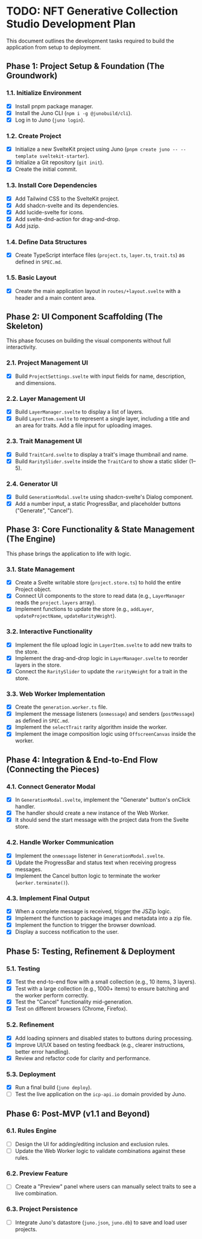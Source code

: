 # TODO: NFT Generative Collection Studio Development Plan

This document outlines the development tasks required to build the application from setup to deployment.

## Phase 1: Project Setup & Foundation (The Groundwork)

### 1.1. Initialize Environment

- [x] Install pnpm package manager.
- [x] Install the Juno CLI (`npm i -g @junobuild/cli`).
- [x] Log in to Juno (`juno login`).

### 1.2. Create Project

- [x] Initialize a new SvelteKit project using Juno (`pnpm create juno -- --template sveltekit-starter`).
- [x] Initialize a Git repository (`git init`).
- [x] Create the initial commit.

### 1.3. Install Core Dependencies

- [x] Add Tailwind CSS to the SvelteKit project.
- [x] Add shadcn-svelte and its dependencies.
- [x] Add lucide-svelte for icons.
- [x] Add svelte-dnd-action for drag-and-drop.
- [x] Add jszip.

### 1.4. Define Data Structures

- [x] Create TypeScript interface files (`project.ts`, `layer.ts`, `trait.ts`) as defined in `SPEC.md`.

### 1.5. Basic Layout

- [x] Create the main application layout in `routes/+layout.svelte` with a header and a main content area.

## Phase 2: UI Component Scaffolding (The Skeleton)

This phase focuses on building the visual components without full interactivity.

### 2.1. Project Management UI

- [x] Build `ProjectSettings.svelte` with input fields for name, description, and dimensions.

### 2.2. Layer Management UI

- [x] Build `LayerManager.svelte` to display a list of layers.
- [x] Build `LayerItem.svelte` to represent a single layer, including a title and an area for traits. Add a file input for uploading images.

### 2.3. Trait Management UI

- [x] Build `TraitCard.svelte` to display a trait's image thumbnail and name.
- [x] Build `RaritySlider.svelte` inside the `TraitCard` to show a static slider (1–5).

### 2.4. Generator UI

- [x] Build `GenerationModal.svelte` using shadcn-svelte's Dialog component.
- [x] Add a number input, a static ProgressBar, and placeholder buttons ("Generate", "Cancel").

## Phase 3: Core Functionality & State Management (The Engine)

This phase brings the application to life with logic.

### 3.1. State Management

- [x] Create a Svelte writable store (`project.store.ts`) to hold the entire Project object.
- [x] Connect UI components to the store to read data (e.g., `LayerManager` reads the `project.layers` array).
- [x] Implement functions to update the store (e.g., `addLayer`, `updateProjectName`, `updateRarityWeight`).

### 3.2. Interactive Functionality

- [x] Implement the file upload logic in `LayerItem.svelte` to add new traits to the store.
- [x] Implement the drag-and-drop logic in `LayerManager.svelte` to reorder layers in the store.
- [x] Connect the `RaritySlider` to update the `rarityWeight` for a trait in the store.

### 3.3. Web Worker Implementation

- [x] Create the `generation.worker.ts` file.
- [x] Implement the message listeners (`onmessage`) and senders (`postMessage`) as defined in `SPEC.md`.
- [x] Implement the `selectTrait` rarity algorithm inside the worker.
- [x] Implement the image composition logic using `OffscreenCanvas` inside the worker.

## Phase 4: Integration & End-to-End Flow (Connecting the Pieces)

### 4.1. Connect Generator Modal

- [x] In `GenerationModal.svelte`, implement the "Generate" button's onClick handler.
- [x] The handler should create a new instance of the Web Worker.
- [x] It should send the start message with the project data from the Svelte store.

### 4.2. Handle Worker Communication

- [x] Implement the `onmessage` listener in `GenerationModal.svelte`.
- [x] Update the ProgressBar and status text when receiving progress messages.
- [x] Implement the Cancel button logic to terminate the worker (`worker.terminate()`).

### 4.3. Implement Final Output

- [x] When a complete message is received, trigger the JSZip logic.
- [x] Implement the function to package images and metadata into a zip file.
- [x] Implement the function to trigger the browser download.
- [x] Display a success notification to the user.

## Phase 5: Testing, Refinement & Deployment

### 5.1. Testing

- [x] Test the end-to-end flow with a small collection (e.g., 10 items, 3 layers).
- [x] Test with a large collection (e.g., 1000+ items) to ensure batching and the worker perform correctly.
- [x] Test the "Cancel" functionality mid-generation.
- [x] Test on different browsers (Chrome, Firefox).

### 5.2. Refinement

- [x] Add loading spinners and disabled states to buttons during processing.
- [x] Improve UI/UX based on testing feedback (e.g., clearer instructions, better error handling).
- [x] Review and refactor code for clarity and performance.

### 5.3. Deployment

- [x] Run a final build (`juno deploy`).
- [ ] Test the live application on the `icp-api.io` domain provided by Juno.

## Phase 6: Post-MVP (v1.1 and Beyond)

### 6.1. Rules Engine

- [ ] Design the UI for adding/editing inclusion and exclusion rules.
- [ ] Update the Web Worker logic to validate combinations against these rules.

### 6.2. Preview Feature

- [ ] Create a "Preview" panel where users can manually select traits to see a live combination.

### 6.3. Project Persistence

- [ ] Integrate Juno's datastore (`juno.json`, `juno.db`) to save and load user projects.
